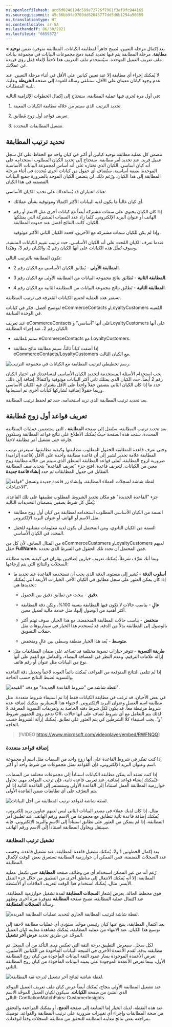 ```yaml
---
ms.openlocfilehash: acd6d024619dc589e72726f7961f3af9fc944165
ms.sourcegitcommit: 45c86bb9fa9769dd62043777dd5d6b1294a50669
ms.translationtype: HT
ms.contentlocale: ar-SA
ms.lasthandoff: 06/30/2021
ms.locfileid: "6659372"
---
```

بعد إكمال مرحلة التعيين، تُصبح جاهزاً لمطابقة الكيانات. المطابقة متوفرة ضمن **توحيد > مطابقة**. مرحلة المطابقة يتم فيها تحديد كيفية دمج مجموعات البيانات في مجموعة بيانات ملف تعريف العميل الموحدة. سيُستخدم ملف التعريف هذا لاحقاً لإلغاء قفل رؤى فريدة عن عملائك.

لا يُمكنك إجراء أي مطابقة إلا عند تعيين كيانين على الأقل في أثناء مرحلة التعيين. عند عدم وجود كيانان معينان على الأقل، ستتلقى رسالة للعودة إلى صفحة **الخريطة** وعليك تلبية المتطلبات.

في أول مرة تُجري فيها عملية المطابقة، ستحتاج إلى إكمال الخطوات الإلزامية التالية:

1.  تحديد الترتيب الذي سيتم من خلاله مطابقة الكيانات المعينة.

1.  تعريف قواعد أول زوج مُطابق.

1.  تشغيل المطابقات المحددة.

## <a name="specify-the-match-order"></a>تحديد ترتيب المطابقة

تتضمن كل عملية مطابقة توحيد كيانين أو أكثر في كيان واحد مع الحفاظ على كل سجل عميل فريد. عند تحديد أمر مطابقة، ستحتاج إلى تحديد الكيان المطلوب استخدامه على أنه كيان أساسي. الكيان الذي تختاره على أنه أساس لمجموعة البيانات الأساسية الموحدة. بصفة أساسية، ستُضاف أي حقول من كيانات أخرى مُحددة في أثناء مرحلة المطابقة إلى هذا الكيان.
ورُغم ذلك، لن يتضمن الكيان الموحد بالضرورة جميع البيانات المضمنة في هذا الكيان.

هناك اعتباران قد يُساعداك على تحديد الكيان الأساسي:

-   أي كيان غالباً ما يكون لديه البيانات الأكثر اكتمالا وموثوقية بشأن عملائك.

-   إذا كان الكيان يحتوي على سمات مشتركة أيضاً مع كيانات أخرى مثل الاسم أو رقم الهاتف أو عنوان البريد الإلكتروني. كلما زاد عدد السمات المشتركة التي يمتلكها الكيان، كانت النتائج أفضل عند حدوث المطابقة.

    وإذا لم يكن للكيان سمات مشتركة مع الآخرين، فحدد الكيان الثاني الأكثر موثوقية.

عندما تعرف الكيان المُحدد على أنه الكيان الأساسي، حدد ترتيب تقييم الكيانات المتبقية. وسوف تُمثَّل هذه الكيانات على أنها الكيان رقم 2، والكيان رقم 3، وهكذا.

تكون المطابقة بالترتيب التالي:

-   **المطابقة الأولى** - يُطابق الكيان الأساسي مع الكيان رقم 2.

-   **المطابقة الثانية** - تُطابَق نتائج مجموعة البيانات من المطابقة الأولى مع الكيان رقم 3.

-   **المطابقة الثانية** - تُطابَق نتائج مجموعة البيانات من المطابقة الثانية مع الكيان رقم 4.

تستمر هذه العملية لجميع الكيانات المُعرفة في ترتيب المطابقة.

لتوضيح أفضل، فكر في كيانات eCommerceContacts وLoyaltyCustomers المُعينة في الوحدة السابقة.

عند تعريف eCommerceContacts على أنها "أساسي" وLoyaltyCustomers على أنها الكيان رقم 2، عند إجراء المطابقة:

-   ستتم مُطابقة eCommerceContacts مع LoyaltyCustomers.

-   إذا أضفت كياناً ثالثاً، سيتم مطابقة نتائج مطابقة eCommerceContacts/LoyaltyCustomers مع الكيان الثالث.

![رسم تخطيطي لترتيب المطابقة مع الكيانات في مجموعة الترتيب.](../media/ci-04-01.png)

يجب استخدام الأسئلة المستخدمة لتحديد الكيان الأساسي لمساعدتك في اختيار الكيان رقم 2 أيضاً. حدد الكيان الذي يمتلك ثاني أكثر البيانات موثوقية واكتمالاً. إضافة إلى ذلك، حدد ما إذا كان الكيان الثاني يتضمن حقلاً واحداً على الأقل يشترك فيه الكيان الأساسي وربما حقولاً إضافية تُشاركها كيانات أخرى تم استيعابها. 

بعد تحديد ترتيب المطابقة الذي تريد استخدامه، حدد **تم** لحفظ ترتيب المطابقة.

## <a name="define-rules-for-your-first-match-pair"></a>تعريف قواعد أول زوج مُطابقة

بعد تحديد ترتيب المطابقة، ستُنقل إلى صفحة **المطابقة** ، التي ستتضمن عمليات المطابقة المحددة. ستجد هذه الصفحة حيثُ يُمكنك الاطلاع على نتائج قواعد المطابقة وستكون فارغة حتى تشغيل أمر مطابقة لاحقاً.

وحتى تعرف قاعدة المطابقة الحقول المطلوب مطابقتها وكيفية مطابقتها، سيعرض ترتيب المطابقة علامة تحذير تُشير إلى أن قاعدة مطابقة واحدة على الأقل (قاعدة إلزامية) ضرورية لزوج المطابقة. تُملي قواعد المطابقة المنطق الذي سيتم من خلاله مطابقة زوج معين من الكيانات. لتعريف قاعدة، افتح جزء "تعريف القاعدة" بتحديد صف المطابقة المقابل في جدول المطابقات ثم حدد **إنشاء قاعدة جديدة**.

![لقطة شاشة لسجلات العملاء المطابقة، وإنشاء زر قاعدة جديدة وتسجل "قواعد الاحتياجات".](../media/match-ci-03-02.png)

جزء "القاعدة الجديدة" هو مكان تحديد الشروط المطلوب تطبيقها على تلك القاعدة. يُمثَّل كل شرط بصفين يتضمنان التحديدات التالية:

-   السمة من الكيان الأساسي المطلوب استخدامه لمطابقة من كيان أول زوج مطابقة مثل الاسم أو الهاتف أو عنوان البريد الإلكتروني.

-   السمة من الكيان الثانوي، ومن المحتمل أن يكون لديه معلومات مشابهة للحقل المحدد في الكيان الأساسي.

من المثال السابق، لأن كل من eCommerceCustomers وLoyaltyCustomers لديهم حقل **FullName**، فمن المحتمل أن تحدد تلك الحقول في الشرط الذي تحدده.

وبما أنك تعرِّف شرطاً، يُمكنك تعريف خيارين إضافيين يؤثران في كيفية تحديد مطابقة السجلات والنتائج التي يتم إرجاعها:

-   **أسلوب الدقة** - يُشير إلى مستوى الدقة الذي يجب أن تستخدمه القاعدة عند تحديد ما إذا كان يمكن العثور على سجل مطابق في الكيان الآخر. الخيارات الأربعة التي يُمكنك تحديدها هي:

    -   **دقيق** - يبحث عن تطابق دقيق بين الحقول.

    -   **عالٍ** - يناسب حالات لا تكون فيها المطابقة بنسبة 100%، ولكن دقة المطابقة أكثر أهمية من الوصول إليها، مثل خدمة مالية لعميل معين.

    -   **منخفض** - يناسب حالات المطابقة المنخفضة. مع هذا الخيار، سوف تهتم أكثر بالوصول إلى المطابقة بدلاً من الدقة. قد يُستخدم هذا الخيار في سيناريوهات مثل حملات التسويق.

    -   **متوسط** - يُعد هذا الخيار منطقة وسطى بين عالٍ ومنخفض.

-   **طريقة التسوية** - تتوفر خيارات تسوية مختلفة قد تساعد على ضمان المطابقات مثل إزالة علامات الترقيم، وعدم النظر في المسافة البيضاء، والتعامل مع القيم على أنها نوع من البيانات مثل عنوان أو رقم هاتف.

إذا لم تتلقى النتائج المتوقعة من القواعد، يُمكنك دائماً العودة لاحقاً وتعديل دقة القاعدة والتسوية لضبط النتائج حسب الحاجة.

![لقطة شاشة من "شروط القاعدة الجديدة" مع دقة "القيمة".](../media/rule-ci-03-03.png)

في بعض الأحيان، قد ترغب في مطابقة الكيانات فقط إذا تم استيفاء شروط متعددة، مثل مطابقة اسم العميل وعنوان البريد الإلكتروني. لاحتواء هذا السيناريو، يمكنك إضافة عدة شروط مرتبطة معاً. قد يكون لكل شرط دقته الخاصة به وتعريفات التسوية المعرفة. لا تدعم رؤى الجمهور شروط OR، لذلك يتم التعامل مع أي شروط تُضاف على أنها حالات "و". يجب استيفاء كلا الشرطين كي يتم العثور على تطابق. يُمكنك إزالة الشروط حسب الحاجة.

> [!VIDEO https://www.microsoft.com/videoplayer/embed/RWFNQQ]

### <a name="add-multiple-rules"></a>إضافة قواعد متعددة

إذا كنت تفكر في شروط القاعدة على أنها زوج واحد من السمات مثل اسم أو مجموعة اسم وعنوان البريد الإلكتروني، فإن القواعد تمثل مجموعات من شرط واحد أو أكثر. 

إذا كنت تعتقد أنه يمكن مطابقة الكيانات استناداً إلى مجموعات مختلفة من السمات، فيُمكنك إنشاء قواعد إضافية. عند تعريف قاعدة ثانية، فإن ترتيب القواعد مهم. تحاول خوارزمية المطابقة العمل استناداً إلى القاعدة الأولى وستستمر إلى القاعدة الثانية إذا لم يتم التعرّف على أي تطابقات ضمن القاعدة الأولى.

![لقطة شاشة لقواعد ترتيب المطابقة من أجل البيانات.](../media/ci-04-04.png)

مثال، إذا كان لديك عملاء في مصدر البيانات الثاني ليس لديهم عناوين بريد إلكتروني، يُمكنك إضافة قاعدة ثانية تتطابق مع مجموعة من الاسم ورقم الهاتف. عند تطبيق أمر المطابقة، إذا لم يتمكن من العثور على تطابق استناداً إلى الاسم والبريد الإلكتروني، فإنه سينتقل ويحاول المطابقة استناداً إلى الاسم ورقم الهاتف.

### <a name="run-your-match-order"></a>تشغيل ترتيب المطابقة

بعد إكمال الخطوتين 1 و2، يُمكنك تشغيل قاعدة المطابقة.
عند تشغيل قاعدة، وحسب عدد السجلات المضمنة، فمن الممكن أن خوارزمية المطابقة تستغرق بعض الوقت لإكمال المطابقة.

رُغم أنه من غير الممكن استخدام أي من وظائف صفحة **المطابقة** حتى تكتمل عملية المطابقة، إلا أنه يُمكنك الانتقال إلى مناطق أخرى من التطبيق من خلال جزء التنقل الأيسر. مثال، يُمكنك استخدام هذا الوقت لتعريف العلاقات أو الأنشطة.

فوق مخطط الحالة، يعرض إشعار **السجلات المطابقة** لمدة تشغيل خوارزمية المطابقة. عند اكتمال عملية المطابقة، تصبح صفحة **المطابقة** متوفرة مرة أخرى وتظهر رسالة **السجلات المتطابقة**.

![لقطة شاشة لترتيب المطابقة الجاري لتحديد عمليات المطابقة الفريدة.](../media/ci-04-05.png)

بعد اكتمال المطابقة، ينتج عنها كيان رئيسي موحّد. ستؤدي أي عمليات مطابقة لاحقة إلى توسيع هذا الكيان. عند الانتهاء من عملية المطابقة، يُمكنك مشاهدة معاينة كيان العميل الموحّد عن طريق تحديد **عرض آخر تشغيل**.

لكل سجل، سيعرض التطبيق درجة الثقة التي تعكس مدى التأكد من أن السجل تم مطابقته بدقة. تُقدم الأعمدة الأخرى في النتيجة البيانات المأخوذة من الكيانين الأصليين. تعرض الأعمدة الموجودة يسار عمود الثقة البيانات المأخوذة من كيان زوج المطابقة الأول، بينما تعرض الأعمدة الموجودة على يمينه البيانات المأخوذة من كيان زوج المطابقة الثاني.

![لقطة شاشة لنتائج آخر تشغيل لدرجة ثقة المطابقة.](../media/ci-04-06.png)

عند تشغيل المطابقة الأولى بنجاح، يُمكنك أيضاً عرض كيان ملف تعريف العميل الموحّد الذي أُنشئ من صفحة **الكيانات**. سيكون لكيان العميل الموحّد الاسم التالي: ConflationMatchPairs: CustomerInsights.

عند هذه النقطة، لديك الخيار إما المتابعة إلى صفحة **الدمج**، أو يمكنك المراجعة والتحقق من صحة المطابقات وإجراء أي تغييرات ضرورية على ترتيب المطابقة والقواعد. نوصيك بمراجعة بعض نتائج معاينة المطابقة للتحقق من مطابقة السجلات وفقاً لتوقعاتك.
